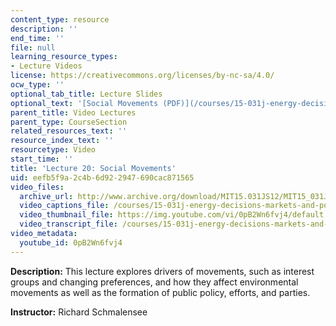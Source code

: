 ```yaml
---
content_type: resource
description: ''
end_time: ''
file: null
learning_resource_types:
- Lecture Videos
license: https://creativecommons.org/licenses/by-nc-sa/4.0/
ocw_type: ''
optional_tab_title: Lecture Slides
optional_text: '[Social Movements (PDF)](/courses/15-031j-energy-decisions-markets-and-policies-spring-2012/resources/mit15_031js12_lec20)'
parent_title: Video Lectures
parent_type: CourseSection
related_resources_text: ''
resource_index_text: ''
resourcetype: Video
start_time: ''
title: 'Lecture 20: Social Movements'
uid: eefb5f9a-2c4b-6d92-2947-690cac871565
video_files:
  archive_url: http://www.archive.org/download/MIT15.031JS12/MIT15_031JS12_lec20_300k.mp4
  video_captions_file: /courses/15-031j-energy-decisions-markets-and-policies-spring-2012/63f41efd84cc5d99a324ce9ebe2a7c44_0pB2Wn6fvj4.vtt
  video_thumbnail_file: https://img.youtube.com/vi/0pB2Wn6fvj4/default.jpg
  video_transcript_file: /courses/15-031j-energy-decisions-markets-and-policies-spring-2012/8e91023e1d0524feb33db49cde73fa4d_0pB2Wn6fvj4.pdf
video_metadata:
  youtube_id: 0pB2Wn6fvj4
---
```


**Description:** This lecture explores drivers of movements, such as interest groups and changing preferences, and how they affect environmental movements as well as the formation of public policy, efforts, and parties.

**Instructor:** Richard Schmalensee


